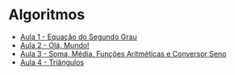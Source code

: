 # Algoritmos
* [Aula 1 - Equação do Segundo Grau](./aula1/)
* [Aula 2 - Olá, Mundo!](./aula2/)
* [Aula 3 - Soma, Média, Funções Aritméticas e Conversor Seno](./aula3/)
* [Aula 4 - Triângulos](./aula4)